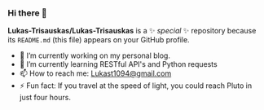 ### Hi there 👋

**Lukas-Trisauskas/Lukas-Trisauskas** is a ✨ _special_ ✨ repository because its `README.md` (this file) appears on your GitHub profile.

- 🔭 I’m currently working on my personal blog.
- 🌱 I’m currently learning RESTful API's and Python requests
- 📫 How to reach me: Lukast1094@gmail.com
- ⚡ Fun fact: If you travel at the speed of light, you could reach Pluto in just four hours.

